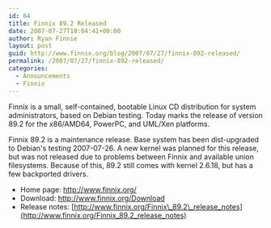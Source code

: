 ```yaml
---
id: 64
title: Finnix 89.2 Released
date: 2007-07-27T10:04:41+00:00
author: Ryan Finnie
layout: post
guid: http://www.finnix.org/blog/2007/07/27/finnix-892-released/
permalink: /2007/07/27/finnix-892-released/
categories:
  - Announcements
  - Finnix
---
```

Finnix is a small, self-contained, bootable Linux CD distribution for system administrators, based on Debian testing. Today marks the release of version 89.2 for the x86/AMD64, PowerPC, and UML/Xen platforms.

Finnix 89.2 is a maintenance release. Base system has been dist-upgraded to Debian's testing 2007-07-26. A new kernel was planned for this release, but was not released due to problems between Finnix and available union filesystems. Because of this, 89.2 still comes with kernel 2.6.18, but has a few backported drivers.

  * Home page: <http://www.finnix.org/>
  * Download: <http://www.finnix.org/Download>
  * Release notes: [http://www.finnix.org/Finnix\_89.2\_release_notes](http://www.finnix.org/Finnix_89.2_release_notes)